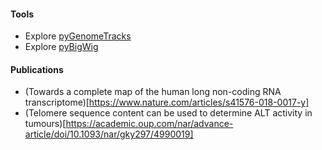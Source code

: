 #### Tools
- Explore [pyGenomeTracks](https://github.com/deeptools/pyGenomeTracks)
- Explore [pyBigWig](https://github.com/deeptools/pyBigWig)

#### Publications
- (Towards a complete map of the human long non-coding RNA transcriptome)[https://www.nature.com/articles/s41576-018-0017-y]
- (Telomere sequence content can be used to determine ALT activity in tumours)[https://academic.oup.com/nar/advance-article/doi/10.1093/nar/gky297/4990019]